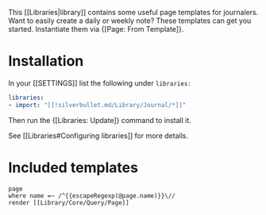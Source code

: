 This [[Libraries|library]] contains some useful page templates for journalers. Want to easily create a daily or weekly note? These templates can get you started. Instantiate them via {[Page: From Template]}. 

# Installation
In your [[SETTINGS]] list the following under `libraries:`
```yaml
libraries:
- import: "[[!silverbullet.md/Library/Journal/*]]"
```
Then run the {[Libraries: Update]} command to install it.

See [[Libraries#Configuring libraries]] for more details.

# Included templates
```query
page
where name =~ /^{{escapeRegexp(@page.name)}}\//
render [[Library/Core/Query/Page]]
```

